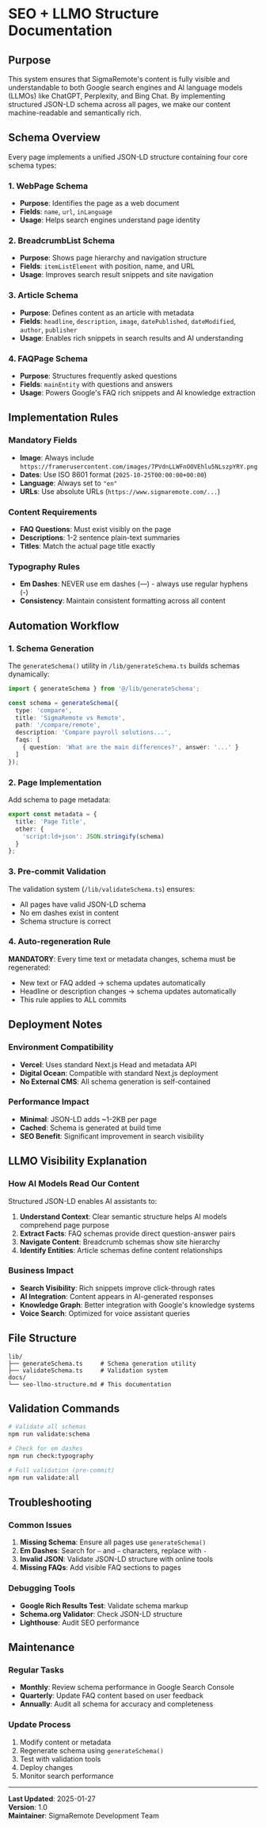 # SEO + LLMO Structure Documentation

## Purpose

This system ensures that SigmaRemote's content is fully visible and understandable to both Google search engines and AI language models (LLMOs) like ChatGPT, Perplexity, and Bing Chat. By implementing structured JSON-LD schema across all pages, we make our content machine-readable and semantically rich.

## Schema Overview

Every page implements a unified JSON-LD structure containing four core schema types:

### 1. WebPage Schema
- **Purpose**: Identifies the page as a web document
- **Fields**: `name`, `url`, `inLanguage`
- **Usage**: Helps search engines understand page identity

### 2. BreadcrumbList Schema
- **Purpose**: Shows page hierarchy and navigation structure
- **Fields**: `itemListElement` with position, name, and URL
- **Usage**: Improves search result snippets and site navigation

### 3. Article Schema
- **Purpose**: Defines content as an article with metadata
- **Fields**: `headline`, `description`, `image`, `datePublished`, `dateModified`, `author`, `publisher`
- **Usage**: Enables rich snippets in search results and AI understanding

### 4. FAQPage Schema
- **Purpose**: Structures frequently asked questions
- **Fields**: `mainEntity` with questions and answers
- **Usage**: Powers Google's FAQ rich snippets and AI knowledge extraction

## Implementation Rules

### Mandatory Fields
- **Image**: Always include `https://framerusercontent.com/images/7PVdnLLWFnOOVEhlu5NLszpYRY.png`
- **Dates**: Use ISO 8601 format (`2025-10-25T00:00:00+00:00`)
- **Language**: Always set to `"en"`
- **URLs**: Use absolute URLs (`https://www.sigmaremote.com/...`)

### Content Requirements
- **FAQ Questions**: Must exist visibly on the page
- **Descriptions**: 1-2 sentence plain-text summaries
- **Titles**: Match the actual page title exactly

### Typography Rules
- **Em Dashes**: NEVER use em dashes (—) - always use regular hyphens (-)
- **Consistency**: Maintain consistent formatting across all content

## Automation Workflow

### 1. Schema Generation
The `generateSchema()` utility in `/lib/generateSchema.ts` builds schemas dynamically:

```typescript
import { generateSchema } from '@/lib/generateSchema';

const schema = generateSchema({
  type: 'compare',
  title: 'SigmaRemote vs Remote',
  path: '/compare/remote',
  description: 'Compare payroll solutions...',
  faqs: [
    { question: 'What are the main differences?', answer: '...' }
  ]
});
```

### 2. Page Implementation
Add schema to page metadata:

```typescript
export const metadata = {
  title: 'Page Title',
  other: {
    'script:ld+json': JSON.stringify(schema)
  }
};
```

### 3. Pre-commit Validation
The validation system (`/lib/validateSchema.ts`) ensures:
- All pages have valid JSON-LD schema
- No em dashes exist in content
- Schema structure is correct

### 4. Auto-regeneration Rule
**MANDATORY**: Every time text or metadata changes, schema must be regenerated:
- New text or FAQ added → schema updates automatically
- Headline or description changes → schema updates automatically
- This rule applies to ALL commits

## Deployment Notes

### Environment Compatibility
- **Vercel**: Uses standard Next.js Head and metadata API
- **Digital Ocean**: Compatible with standard Next.js deployment
- **No External CMS**: All schema generation is self-contained

### Performance Impact
- **Minimal**: JSON-LD adds ~1-2KB per page
- **Cached**: Schema is generated at build time
- **SEO Benefit**: Significant improvement in search visibility

## LLMO Visibility Explanation

### How AI Models Read Our Content
Structured JSON-LD enables AI assistants to:

1. **Understand Context**: Clear semantic structure helps AI models comprehend page purpose
2. **Extract Facts**: FAQ schemas provide direct question-answer pairs
3. **Navigate Content**: Breadcrumb schemas show site hierarchy
4. **Identify Entities**: Article schemas define content relationships

### Business Impact
- **Search Visibility**: Rich snippets improve click-through rates
- **AI Integration**: Content appears in AI-generated responses
- **Knowledge Graph**: Better integration with Google's knowledge systems
- **Voice Search**: Optimized for voice assistant queries

## File Structure

```
lib/
├── generateSchema.ts     # Schema generation utility
├── validateSchema.ts     # Validation system
docs/
└── seo-llmo-structure.md # This documentation
```

## Validation Commands

```bash
# Validate all schemas
npm run validate:schema

# Check for em dashes
npm run check:typography

# Full validation (pre-commit)
npm run validate:all
```

## Troubleshooting

### Common Issues
1. **Missing Schema**: Ensure all pages use `generateSchema()`
2. **Em Dashes**: Search for `—` and `–` characters, replace with `-`
3. **Invalid JSON**: Validate JSON-LD structure with online tools
4. **Missing FAQs**: Add visible FAQ sections to pages

### Debugging Tools
- **Google Rich Results Test**: Validate schema markup
- **Schema.org Validator**: Check JSON-LD structure
- **Lighthouse**: Audit SEO performance

## Maintenance

### Regular Tasks
- **Monthly**: Review schema performance in Google Search Console
- **Quarterly**: Update FAQ content based on user feedback
- **Annually**: Audit all schema for accuracy and completeness

### Update Process
1. Modify content or metadata
2. Regenerate schema using `generateSchema()`
3. Test with validation tools
4. Deploy changes
5. Monitor search performance

---

**Last Updated**: 2025-01-27  
**Version**: 1.0  
**Maintainer**: SigmaRemote Development Team
